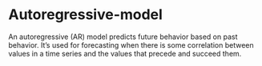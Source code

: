 # Autoregressive-model
An autoregressive (AR) model predicts future behavior based on past behavior. It’s used for forecasting when there is some correlation between values in a time series and the values that precede and succeed them.
